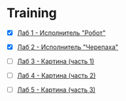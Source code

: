 # Training

- [x] [Лаб 1 - Исполнитель "Робот"](http://cs.mipt.ru/python/lessons/lab1.html)
- [x] [Лаб 2 - Исполнитель "Черепаха"](http://cs.mipt.ru/python/lessons/lab2.html)
- [ ] [Лаб 3 - Картина (часть 1)](http://cs.mipt.ru/python/lessons/lab3.html)
- [ ] [Лаб 4 - Картина (часть 2)](http://cs.mipt.ru/python/lessons/lab4.html)
- [ ] [Лаб 5 - Картина (часть 3)](http://cs.mipt.ru/python/lessons/lab5.html)


